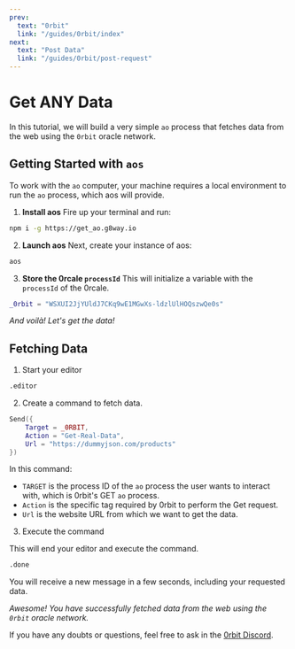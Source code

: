 ```yaml
---
prev:
  text: "0rbit"
  link: "/guides/0rbit/index"
next:
  text: "Post Data"
  link: "/guides/0rbit/post-request"
---
```


# Get ANY Data

In this tutorial, we will build a very simple `ao` process that fetches data from the web using the `0rbit` oracle network.

## Getting Started with `aos`

To work with the `ao` computer, your machine requires a local environment to run the `ao` process, which aos will provide.

1. **Install aos**
   Fire up your terminal and run:

```bash
npm i -g https://get_ao.g8way.io
```

2. **Launch aos**
   Next, create your instance of aos:

```bash
aos
```

3. **Store the 0rcale `processId`**
   This will initialize a variable with the `processId` of the 0rcale.

```lua
_0rbit = "WSXUI2JjYUldJ7CKq9wE1MGwXs-ldzlUlHOQszwQe0s"
```

_And voilà! Let's get the data!_

## Fetching Data

1. Start your editor

```bash
.editor
```

2. Create a command to fetch data.

```lua
Send({
    Target = _0RBIT,
    Action = "Get-Real-Data",
    Url = "https://dummyjson.com/products"
})
```

In this command:

- `TARGET` is the process ID of the `ao` process the user wants to interact with, which is 0rbit's GET `ao` process.
- `Action` is the specific tag required by 0rbit to perform the Get request.
- `Url` is the website URL from which we want to get the data.

3. Execute the command

This will end your editor and execute the command.

```bash
.done
```

You will receive a new message in a few seconds, including your requested data.

_Awesome! You have successfully fetched data from the web using the `0rbit` oracle network._

If you have any doubts or questions, feel free to ask in the [0rbit Discord](https://discord.gg/4SddWhvvJw).
